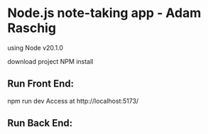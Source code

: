 # Node.js note-taking app - Adam Raschig

using Node v20.1.0

download project
NPM install


## Run Front End:
npm run dev
Access at http://localhost:5173/

## Run Back End: